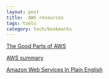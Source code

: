 ```yaml
---
layout: post
title:  AWS resources
tags: tools
category: tech/bookmarks
--- 
```



[The Good Parts of AWS](https://gumroad.com/l/aws-good-parts/released)

[AWS summary](https://adayinthelifeof.nl/2020/05/20/aws.html)

[Amazon Web Services In Plain English](https://expeditedsecurity.com/aws-in-plain-english/)

